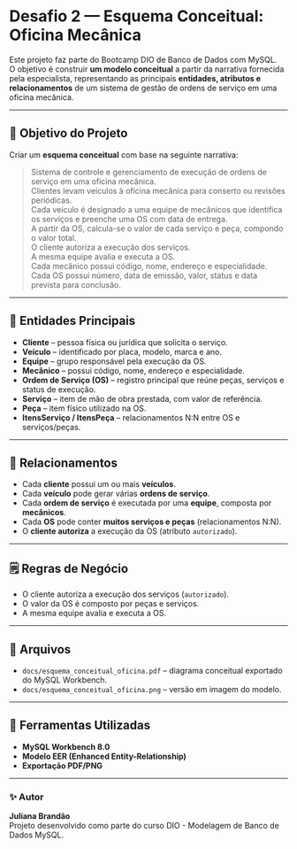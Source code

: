 # Desafio 2 — Esquema Conceitual: Oficina Mecânica

Este projeto faz parte do Bootcamp DIO de Banco de Dados com MySQL.  
O objetivo é construir **um modelo conceitual** a partir da narrativa fornecida pela especialista, representando as principais **entidades, atributos e relacionamentos** de um sistema de gestão de ordens de serviço em uma oficina mecânica.

---

## 🎯 **Objetivo do Projeto**
Criar um **esquema conceitual** com base na seguinte narrativa:

> Sistema de controle e gerenciamento de execução de ordens de serviço em uma oficina mecânica.  
> Clientes levam veículos à oficina mecânica para conserto ou revisões periódicas.  
> Cada veículo é designado a uma equipe de mecânicos que identifica os serviços e preenche uma OS com data de entrega.  
> A partir da OS, calcula-se o valor de cada serviço e peça, compondo o valor total.  
> O cliente autoriza a execução dos serviços.  
> A mesma equipe avalia e executa a OS.  
> Cada mecânico possui código, nome, endereço e especialidade.  
> Cada OS possui número, data de emissão, valor, status e data prevista para conclusão.

---

## 🧩 **Entidades Principais**
- **Cliente** – pessoa física ou jurídica que solicita o serviço.  
- **Veículo** – identificado por placa, modelo, marca e ano.  
- **Equipe** – grupo responsável pela execução da OS.  
- **Mecânico** – possui código, nome, endereço e especialidade.  
- **Ordem de Serviço (OS)** – registro principal que reúne peças, serviços e status de execução.  
- **Serviço** – item de mão de obra prestada, com valor de referência.  
- **Peça** – item físico utilizado na OS.  
- **ItensServiço / ItensPeça** – relacionamentos N:N entre OS e serviços/peças.  

---

## 🔁 **Relacionamentos**
- Cada **cliente** possui um ou mais **veículos**.  
- Cada **veículo** pode gerar várias **ordens de serviço**.  
- Cada **ordem de serviço** é executada por uma **equipe**, composta por **mecânicos**.  
- Cada **OS** pode conter **muitos serviços e peças** (relacionamentos N:N).  
- O **cliente autoriza** a execução da OS (atributo `autorizado`).  

---

## 🗒️ **Regras de Negócio**
- O cliente autoriza a execução dos serviços (`autorizado`).  
- O valor da OS é composto por peças e serviços.  
- A mesma equipe avalia e executa a OS.  

---

## 📎 **Arquivos**
- `docs/esquema_conceitual_oficina.pdf` – diagrama conceitual exportado do MySQL Workbench.  
- `docs/esquema_conceitual_oficina.png` – versão em imagem do modelo.  

---

## 🧠 **Ferramentas Utilizadas**
- **MySQL Workbench 8.0**
- **Modelo EER (Enhanced Entity-Relationship)**
- **Exportação PDF/PNG**

---

### ✨ Autor
**Juliana Brandão**  
Projeto desenvolvido como parte do curso DIO - Modelagem de Banco de Dados MySQL.
